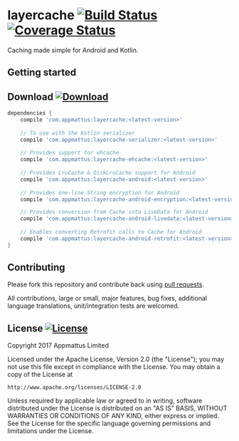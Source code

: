 # layercache [![Build Status](https://travis-ci.org/appmattus/layercache.svg?branch=master)](https://travis-ci.org/appmattus/layercache) [![Coverage Status](https://coveralls.io/repos/github/appmattus/layercache/badge.svg?branch=master)](https://coveralls.io/github/appmattus/layercache?branch=master)

Caching made simple for Android and Kotlin.


## Getting started





## Download [![Download](https://api.bintray.com/packages/appmattus/maven/layercache/images/download.svg) ](https://bintray.com/appmattus/maven/layercache/_latestVersion)

```groovy
dependencies {
    compile 'com.appmattus:layercache:<latest-version>'
    
    // To use with the Kotlin serializer
    compile 'com.appmattus:layercache-serializer:<latest-version>'
    
    // Provides support for ehcache
    compile 'com.appmattus:layercache-ehcache:<latest-version>'
    
    // Provides LruCache & DiskLruCache support for Android
    compile 'com.appmattus:layercache-android:<latest-version>'
    
    // Provides one-line String encryption for Android
    compile 'com.appmattus:layercache-android-encryption:<latest-version>'

    // Provides conversion from Cache into LiveData for Android
    compile 'com.appmattus:layercache-android-livedata:<latest-version>'
    
    // Enables converting Retrofit calls to Cache for Android
    compile 'com.appmattus:layercache-android-retrofit:<latest-version>'
}
```

## Contributing
Please fork this repository and contribute back using [pull requests](https://github.com/appmattus/layercache/pulls).

All contributions, large or small, major features, bug fixes, additional language translations, unit/integration tests are welcomed.

## License [![License](https://img.shields.io/badge/License-Apache%202.0-blue.svg)](LICENSE)

Copyright 2017 Appmattus Limited

Licensed under the Apache License, Version 2.0 (the "License");
you may not use this file except in compliance with the License.
You may obtain a copy of the License at

    http://www.apache.org/licenses/LICENSE-2.0

Unless required by applicable law or agreed to in writing, software
distributed under the License is distributed on an "AS IS" BASIS,
WITHOUT WARRANTIES OR CONDITIONS OF ANY KIND, either express or implied.
See the License for the specific language governing permissions and
limitations under the License.
